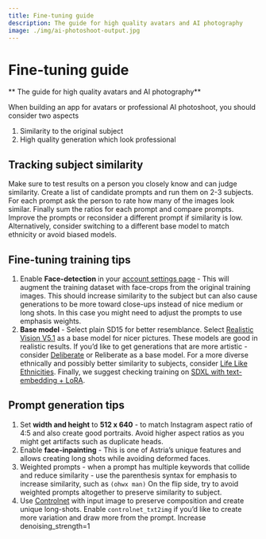 ```yaml
---
title: Fine-tuning guide
description: The guide for high quality avatars and AI photography
image: ./img/ai-photoshoot-output.jpg
---
```


# Fine-tuning guide
** The guide for high quality avatars and AI photography**

When building an app for avatars or professional AI photoshoot, you should consider two aspects

1. Similarity to the original subject
2. High quality generation which look professional

## Tracking subject similarity

Make sure to test results on a person you closely know and can judge similarity. Create a list of candidate prompts and run them on 2-3 subjects. For each prompt ask the person to rate how many of the images look similar. Finally sum the ratios for each prompt and compare prompts. Improve the prompts or reconsider a different prompt if similarity is low. Alternatively, consider switching to a different base model to match ethnicity or avoid biased models.

## Fine-tuning training tips

1. Enable **Face-detection** in your [account settings page](https://www.astria.ai/users/edit#profile) - This will augment the training dataset with face-crops from the original training images. This should increase similarity to the subject but can also cause generations to be more toward close-ups instead of nice medium or long shots. In this case you might need to adjust the prompts to use emphasis weights.
2. **Base model** - Select plain SD15 for better resemblance. Select  [Realistic Vision V5.1](https://www.astria.ai/gallery/tunes/690204/prompts) as a base model for nicer pictures. These models are good in realistic results. If you’d like to get generations that are more artistic - consider [Deliberate](https://www.astria.ai/gallery/tunes/538238/prompts) or Reliberate as a base model. For a more diverse ethnically and possibly better similarity to subjects, consider [Life Like Ethnicities](https://www.astria.ai/tunes/753832/prompts).
   Finally, we suggest checking training on [SDXL with text-embedding + LoRA](/docs/use-cases/sdxl-training).

## Prompt generation tips

1. Set **width and height** to **512 x 640** - to match Instagram aspect ratio of 4:5 and also create good portraits. Avoid higher aspect ratios as you might get artifacts such as duplicate heads.
2. Enable **face-inpainting** - This is one of Astria’s unique features and allows creating long shots while avoiding deformed faces.
3. Weighted prompts - when a prompt has multiple keywords that collide and reduce similarity - use the parenthesis syntax for emphasis to increase similarity, such as `(ohwx man)`
   On the flip side, try to avoid weighted prompts altogether to preserve similarity to subject.
4. Use [Controlnet](/docs/use-cases/controlnet) with input image to preserve composition and create unique long-shots. Enable `controlnet_txt2img` if you’d like to create more variation and draw more from the prompt. Increase denoising_strength=1
